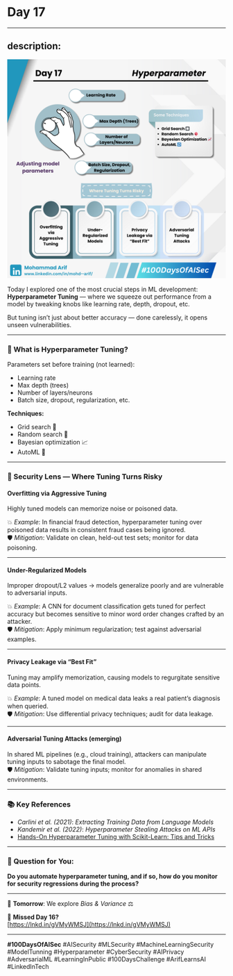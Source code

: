 # Day 17
---
description: 
--- 
![Day 17 Poster](images/day17-poster.png)


Today I explored one of the most crucial steps in ML development: **Hyperparameter Tuning** — where we squeeze out performance from a model by tweaking knobs like learning rate, depth, dropout, etc.

But tuning isn’t just about better accuracy — done carelessly, it opens unseen vulnerabilities.

---

### 🔧 What is Hyperparameter Tuning?

Parameters set before training (not learned):

- Learning rate  
- Max depth (trees)  
- Number of layers/neurons  
- Batch size, dropout, regularization, etc.

**Techniques:**

- Grid search 🔲  
- Random search 🎲  
- Bayesian optimization 📈  
- AutoML 🔁

---

### 🔐 Security Lens — Where Tuning Turns Risky

#### **Overfitting via Aggressive Tuning**

Highly tuned models can memorize noise or poisoned data.

💥 *Example*: In financial fraud detection, hyperparameter tuning over poisoned data results in consistent fraud cases being ignored.  
🛡️ *Mitigation*: Validate on clean, held-out test sets; monitor for data poisoning.

---

#### **Under-Regularized Models**

Improper dropout/L2 values → models generalize poorly and are vulnerable to adversarial inputs.

💥 *Example*: A CNN for document classification gets tuned for perfect accuracy but becomes sensitive to minor word order changes crafted by an attacker.  
🛡️ *Mitigation*: Apply minimum regularization; test against adversarial examples.

---

#### **Privacy Leakage via “Best Fit”**

Tuning may amplify memorization, causing models to regurgitate sensitive data points.

💥 *Example*: A tuned model on medical data leaks a real patient’s diagnosis when queried.  
🛡️ *Mitigation*: Use differential privacy techniques; audit for data leakage.

---

#### **Adversarial Tuning Attacks (emerging)**

In shared ML pipelines (e.g., cloud training), attackers can manipulate tuning inputs to sabotage the final model.  
🛡️ *Mitigation*: Validate tuning inputs; monitor for anomalies in shared environments.

---

### 📚 Key References

- *Carlini et al. (2021)*: _Extracting Training Data from Language Models_  
- *Kandemir et al. (2022)*: _Hyperparameter Stealing Attacks on ML APIs_  
- [Hands-On Hyperparameter Tuning with Scikit-Learn: Tips and Tricks](https://lnkd.in/g-PDVPuU)

---

### 💬 Question for You:

**Do you automate hyperparameter tuning, and if so, how do you monitor for security regressions during the process?**

---

📅 **Tomorrow**: We explore *Bias & Variance* ⚖️

🔗 **Missed Day 16?**  
[https://lnkd.in/gVMyWMSJ](https://lnkd.in/gVMyWMSJ)

---

**#100DaysOfAISec** #AISecurity #MLSecurity #MachineLearningSecurity #ModelTunning #Hyperparameter #CyberSecurity #AIPrivacy #AdversarialML #LearningInPublic #100DaysChallenge #ArifLearnsAI #LinkedInTech
